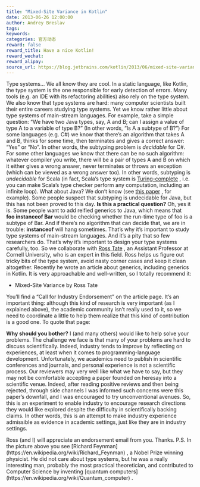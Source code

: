 ```yaml
---
title: "Mixed-Site Variance in Kotlin"
date: 2013-06-26 12:00:00
author: Andrey Breslav
tags:
keywords:
categories: 官方动态
reward: false
reward_title: Have a nice Kotlin!
reward_wechat:
reward_alipay:
source_url: https://blog.jetbrains.com/kotlin/2013/06/mixed-site-variance-in-kotlin/
---
```


<img alt="" class="alignleft" data-recalc-dims="1" src="https://i2.wp.com/www.geoffwilkins.net/images/feynman/feynman-blackboard.jpg?resize=360%2C272&amp;ssl=1"/>Type systems… We all know they are cool. In a static language, like Kotlin, the type system is the one responsible for early detection of errors. Many tools (e.g. an IDE with its refactoring abilities) also rely on the type system.
We also know that type systems are hard: many computer scientists built their entire careers studying type systems. Yet we know rather little about type systems of main-stream languages.<span id="more-1112"></span>
For example, take a simple question: “We have two Java types, say, A and B; can I assign a value of type A to a variable of type B?” (In other words, “Is A a subtype of B?”) For some languages (e.g. C#) we know that there’s an algorithm that takes A and B, thinks for some time, then terminates and gives a correct answer: “Yes” or “No”. In other words, the subtyping problem is <em>decidable</em> for C#. For some other languages we know that there can be no such algorithm: whatever compiler you write, there will be a pair of types A and B on which it either gives a wrong answer, never terminates or throws an exception (which can be viewed as a wrong answer too). In other words, subtyping is <em>undecidable</em> for Scala (in fact, Scala’s type system is [Turing-complete](http://michid.wordpress.com/2010/01/29/scala-type-level-encoding-of-the-ski-calculus/) , i.e. you can make Scala’s type checker perform any computation, including an infinite loop).
What about Java? We don’t know (see [this paper](http://www.cs.cornell.edu/~ross/publications/tamewild/) , for example). Some people suspect that subtyping is undecidable for Java, but this has not been proved to this day. <strong>Is this a practical question?</strong> Oh, yes it is. Some people want to add reified generics to Java, which means that <strong>foo instanceof Bar </strong>would be checking whether the run-time type of foo is a subtype of Bar. And if there’s no algorithm that can decide that, we are in trouble: <strong>instanceof</strong> will hang sometimes.
That’s why it’s important to study type systems of main-stream languages. And it’s a pity that so few researchers do.
That’s why it’s important to design your type systems carefully, too. So we collaborate with [Ross Tate](http://www.cs.cornell.edu/~ross/) , an Assistant Professor at Cornell University, who is an expert in this field. Ross helps us figure out tricky bits of the type system, avoid nasty corner cases and keep it clean altogether. Recently he wrote an article about generics, including generics in Kotlin. It is very approachable and well-written, so I totally recommend it:

* Mixed-Site Variance by Ross Tate

You’ll find a “Call for Industry Endorsement” on the article page. It’s an important thing: although this kind of research is very important (as I explained above), the academic community isn’t really used to it, so we need to coordinate a little to help them realize that this kind of contribution is a good one. To quote that page:
<p><strong>Why should you bother?</strong> I (and many others) would like to help solve your problems. The challenge we face is that many of your problems are hard to discuss scientifically. Indeed, industry tends to improve by reflecting on experiences, at least when it comes to programming-language development. Unfortunately, we academics need to publish in scientific conferences and journals, and personal experience is not a scientific process. Our reviewers may very well like what we have to say, but they may not be comfortable accepting a paper founded on heresay into a scientific venue. Indeed, after reading positive reviews and then being rejected, through side channels I was informed such concerns were this paper’s downfall, and I was encouraged to try unconventional avenues. So, this is an experiment to enable industry to encourage research directions they would like explored despite the difficulty in scientifically backing claims. In other words, this is an attempt to make industry experience admissible as evidence in academic settings, just like they are in industry settings.</p>
Ross (and I) will appreciate an endorsement email from you.
Thanks.
P.S. In the picture above you see [Richard Feynman](https://en.wikipedia.org/wiki/Richard_Feynman) , a Nobel Prize winning physicist. He did not care about type systems, but he was a really interesting man, probably the most practical theoretician, and contributed to Computer Science by inventing [quantum computers](https://en.wikipedia.org/wiki/Quantum_computer) .
